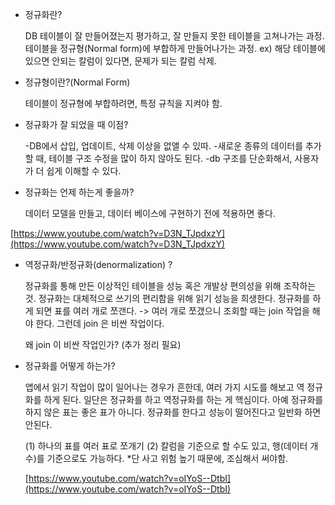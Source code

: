 - 정규화란?

  DB 테이블이 잘 만들어졌는지 평가하고, 잘 만들지 못한 테이블을 고쳐나가는 과정.
  테이블을 정규형(Normal form)에 부합하게 만들어나가는 과정.
  ex) 해당 테이블에 있으면 안되는 칼럼이 있다면, 문제가 되는 칼럼 삭제.

- 정규형이란?(Normal Form)

  테이블이 정규형에 부합하려면, 특정 규칙을 지켜야 함.

- 정규화가 잘 되었을 때 이점?

  -DB에서 삽입, 업데이트, 삭제 이상을 없앨 수 있따.
  -새로운 종류의 데이터를 추가할 때, 테이블 구조 수정을 많이 하지 않아도 된다.
  -db 구조를 단순화해서, 사용자가 더 쉽게 이해할 수 있다.

- 정규화는 언제 하는게 좋을까?

  데이터 모델을 만들고, 데이터 베이스에 구현하기 전에 적용하면 좋다.


[https://www.youtube.com/watch?v=D3N_TJpdxzY](https://www.youtube.com/watch?v=D3N_TJpdxzY)

- 역정규화/반정규화(denormalization) ?

  정규화를 통해 만든 이상적인 테이블을 성능 혹은 개발상 편의성을 위해 조작하는 것.
  정규화는 대체적으로 쓰기의 편리함을 위해 읽기 성능을 희생한다.
  정규화를 하게 되면 표를 여러 개로 쪼갠다.
  -> 여러 개로 쪼갰으니 조회할 때는 join 작업을 해야 한다. 그런데 join 은 비싼 작업이다.

  왜 join 이 비싼 작업인가? (추가 정리 필요)

- 정규화를 어떻게 하는가?

  앱에서 읽기 작업이 많이 일어나는 경우가 흔한데, 여러 가지 시도를 해보고
  역 정규화를 하게 된다. 일단은 정규화를 하고 역정규화를 하는 게 핵심이다.
  아예 정규화를 하지 않은 표는 좋은 표가 아니다. 정규화를 한다고 성능이 떨어진다고 일반화 하면 안된다.

  (1) 하나의 표를 여러 표로 쪼개기
  (2) 칼럼을 기준으로 할 수도 있고, 행(데이터 개수)를 기준으로도 가능하다.
  *단 사고 위험 높기 때문에, 조심해서 써야함.

  [https://www.youtube.com/watch?v=oIYoS--DtbI](https://www.youtube.com/watch?v=oIYoS--DtbI)